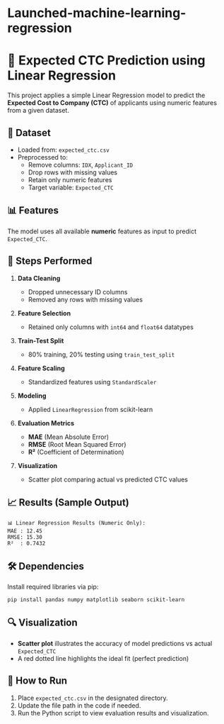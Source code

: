 # Launched-machine-learning-regression

# 💼 Expected CTC Prediction using Linear Regression

This project applies a simple Linear Regression model to predict the **Expected Cost to Company (CTC)** of applicants using numeric features from a given dataset.

## 📁 Dataset
- Loaded from: `expected_ctc.csv`
- Preprocessed to:
  - Remove columns: `IDX`, `Applicant_ID`
  - Drop rows with missing values
  - Retain only numeric features
  - Target variable: `Expected_CTC`

## 📊 Features
The model uses all available **numeric** features as input to predict `Expected_CTC`.

## 🧪 Steps Performed

1. **Data Cleaning**  
   - Dropped unnecessary ID columns  
   - Removed any rows with missing values

2. **Feature Selection**  
   - Retained only columns with `int64` and `float64` datatypes

3. **Train-Test Split**  
   - 80% training, 20% testing using `train_test_split`

4. **Feature Scaling**  
   - Standardized features using `StandardScaler`

5. **Modeling**  
   - Applied `LinearRegression` from scikit-learn

6. **Evaluation Metrics**  
   - **MAE** (Mean Absolute Error)  
   - **RMSE** (Root Mean Squared Error)  
   - **R²** (Coefficient of Determination)

7. **Visualization**  
   - Scatter plot comparing actual vs predicted CTC values

## 📈 Results (Sample Output)
```
📊 Linear Regression Results (Numeric Only):
MAE : 12.45
RMSE: 15.30
R²  : 0.7432
```

## 🛠 Dependencies

Install required libraries via pip:

```bash
pip install pandas numpy matplotlib seaborn scikit-learn
```

## 🔍 Visualization

- **Scatter plot** illustrates the accuracy of model predictions vs actual `Expected_CTC`
- A red dotted line highlights the ideal fit (perfect prediction)

## 🚀 How to Run

1. Place `expected_ctc.csv` in the designated directory.
2. Update the file path in the code if needed.
3. Run the Python script to view evaluation results and visualization.

